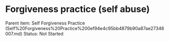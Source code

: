 # Forgiveness practice (self abuse)

Parent item: Self Forgiveness Practice (Self%20Forgiveness%20Practice%200ef94e4c95bb4879b90a87ae27346007.md)
Status: Not Started